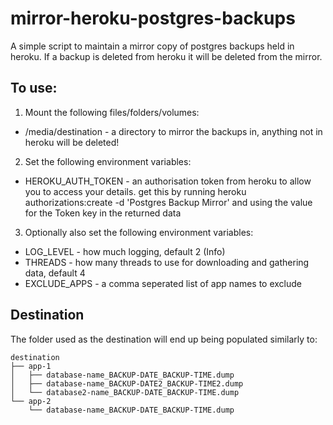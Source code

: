 # mirror-heroku-postgres-backups

A simple script to maintain a mirror copy of postgres backups held in heroku.
If a backup is deleted from heroku it will be deleted from the mirror.

## To use:

1. Mount the following files/folders/volumes:
  * /media/destination - a directory to mirror the backups in, anything not in heroku will be deleted!
2. Set the following environment variables:
  * HEROKU_AUTH_TOKEN - an authorisation token from heroku to allow you to access your details.
    get this by running heroku authorizations:create -d 'Postgres Backup Mirror'
    and using the value for the Token key in the returned data
3. Optionally also set the following environment variables:
  * LOG_LEVEL - how much logging, default 2 (Info)
  * THREADS - how many threads to use for downloading and gathering data, default 4
  * EXCLUDE_APPS - a comma seperated list of app names to exclude

## Destination
The folder used as the destination will end up being populated similarly to:
```
destination
├── app-1
│   ├── database-name_BACKUP-DATE_BACKUP-TIME.dump
│   ├── database-name_BACKUP-DATE2_BACKUP-TIME2.dump
│   └── database2-name_BACKUP-DATE_BACKUP-TIME.dump
└── app-2
    └── database-name_BACKUP-DATE_BACKUP-TIME.dump
```
